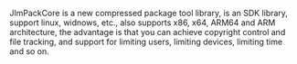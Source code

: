 JlmPackCore is a new compressed package tool library, is an SDK library, support linux, widnows, etc., also supports x86, x64, ARM64 and ARM architecture, the advantage is that you can achieve copyright control and file tracking, and support for limiting users, limiting devices, limiting time and so on.
